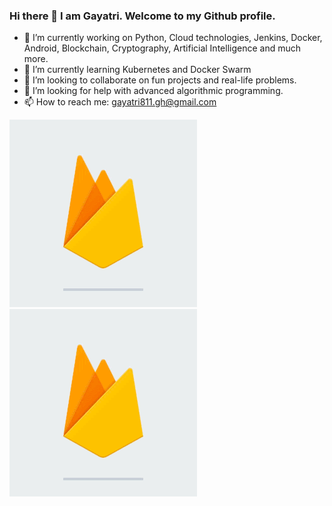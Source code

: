 ### Hi there 👋 I am Gayatri. Welcome to my Github profile.
- 🔭 I’m currently working on Python, Cloud technologies, Jenkins, Docker, Android, Blockchain, Cryptography, Artificial Intelligence and much more.
- 🌱 I’m currently learning Kubernetes and Docker Swarm
- 👯 I’m looking to collaborate on fun projects and real-life problems.
- 🤔 I’m looking for help with advanced algorithmic programming.
- 📫 How to reach me: gayatri811.gh@gmail.com

 ![github-small](https://github.com/GayatriHungund81194/pics/blob/master/firebase.gif) ![github-small](https://github.com/GayatriHungund81194/pics/blob/master/firebase.gif)

<!--
**GayatriHungund81194/GayatriHungund81194** is a ✨ _special_ ✨ repository because its `README.md` (this file) appears on your GitHub profile.

Here are some ideas to get you started:

- 🔭 I’m currently working on Python, Cloud technologies, Jenkins, Docker, Android, Blockchain, Cryptography, Artificial Intelligence and much more.
- 🌱 I’m currently learning Kubernetes and Docker Swarm
- 👯 I’m looking to collaborate on fun projects and real-life problems.
- 🤔 I’m looking for help with advanced algorithmic programming.
- 📫 How to reach me: gayatri811.gh@gmail.com
-->
